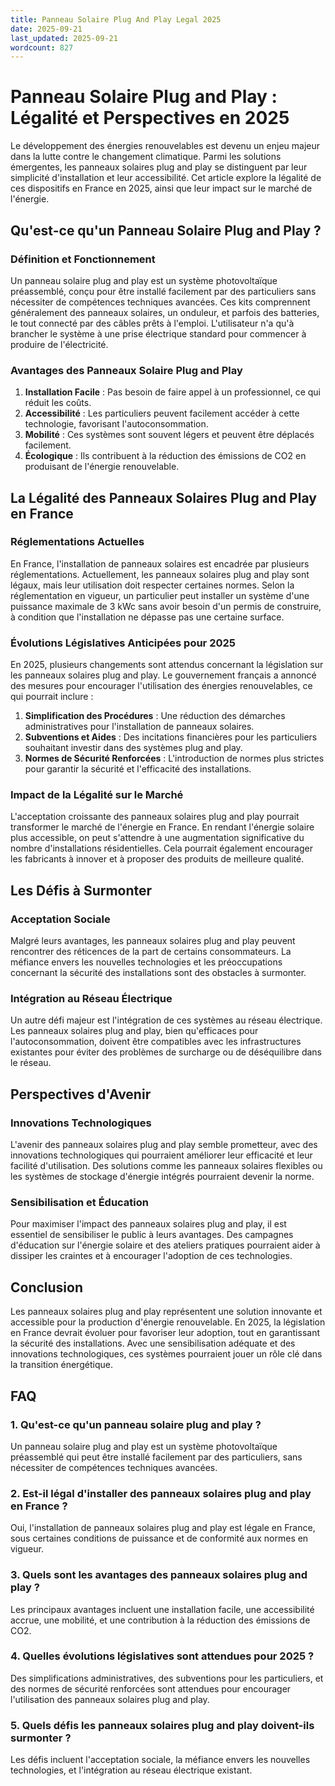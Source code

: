 ```yaml
---
title: Panneau Solaire Plug And Play Legal 2025
date: 2025-09-21
last_updated: 2025-09-21
wordcount: 827
---
```


# Panneau Solaire Plug and Play : Légalité et Perspectives en 2025

Le développement des énergies renouvelables est devenu un enjeu majeur dans la lutte contre le changement climatique. Parmi les solutions émergentes, les panneaux solaires plug and play se distinguent par leur simplicité d'installation et leur accessibilité. Cet article explore la légalité de ces dispositifs en France en 2025, ainsi que leur impact sur le marché de l'énergie.

## Qu'est-ce qu'un Panneau Solaire Plug and Play ?

### Définition et Fonctionnement

Un panneau solaire plug and play est un système photovoltaïque préassemblé, conçu pour être installé facilement par des particuliers sans nécessiter de compétences techniques avancées. Ces kits comprennent généralement des panneaux solaires, un onduleur, et parfois des batteries, le tout connecté par des câbles prêts à l'emploi. L'utilisateur n'a qu'à brancher le système à une prise électrique standard pour commencer à produire de l'électricité.

### Avantages des Panneaux Solaire Plug and Play

1. **Installation Facile** : Pas besoin de faire appel à un professionnel, ce qui réduit les coûts.
2. **Accessibilité** : Les particuliers peuvent facilement accéder à cette technologie, favorisant l'autoconsommation.
3. **Mobilité** : Ces systèmes sont souvent légers et peuvent être déplacés facilement.
4. **Écologique** : Ils contribuent à la réduction des émissions de CO2 en produisant de l'énergie renouvelable.

## La Légalité des Panneaux Solaires Plug and Play en France

### Réglementations Actuelles

En France, l'installation de panneaux solaires est encadrée par plusieurs réglementations. Actuellement, les panneaux solaires plug and play sont légaux, mais leur utilisation doit respecter certaines normes. Selon la réglementation en vigueur, un particulier peut installer un système d'une puissance maximale de 3 kWc sans avoir besoin d'un permis de construire, à condition que l'installation ne dépasse pas une certaine surface.

### Évolutions Législatives Anticipées pour 2025

En 2025, plusieurs changements sont attendus concernant la législation sur les panneaux solaires plug and play. Le gouvernement français a annoncé des mesures pour encourager l'utilisation des énergies renouvelables, ce qui pourrait inclure :

1. **Simplification des Procédures** : Une réduction des démarches administratives pour l'installation de panneaux solaires.
2. **Subventions et Aides** : Des incitations financières pour les particuliers souhaitant investir dans des systèmes plug and play.
3. **Normes de Sécurité Renforcées** : L'introduction de normes plus strictes pour garantir la sécurité et l'efficacité des installations.

### Impact de la Légalité sur le Marché

L'acceptation croissante des panneaux solaires plug and play pourrait transformer le marché de l'énergie en France. En rendant l'énergie solaire plus accessible, on peut s'attendre à une augmentation significative du nombre d'installations résidentielles. Cela pourrait également encourager les fabricants à innover et à proposer des produits de meilleure qualité.

## Les Défis à Surmonter

### Acceptation Sociale

Malgré leurs avantages, les panneaux solaires plug and play peuvent rencontrer des réticences de la part de certains consommateurs. La méfiance envers les nouvelles technologies et les préoccupations concernant la sécurité des installations sont des obstacles à surmonter.

### Intégration au Réseau Électrique

Un autre défi majeur est l'intégration de ces systèmes au réseau électrique. Les panneaux solaires plug and play, bien qu'efficaces pour l'autoconsommation, doivent être compatibles avec les infrastructures existantes pour éviter des problèmes de surcharge ou de déséquilibre dans le réseau.

## Perspectives d'Avenir

### Innovations Technologiques

L'avenir des panneaux solaires plug and play semble prometteur, avec des innovations technologiques qui pourraient améliorer leur efficacité et leur facilité d'utilisation. Des solutions comme les panneaux solaires flexibles ou les systèmes de stockage d'énergie intégrés pourraient devenir la norme.

### Sensibilisation et Éducation

Pour maximiser l'impact des panneaux solaires plug and play, il est essentiel de sensibiliser le public à leurs avantages. Des campagnes d'éducation sur l'énergie solaire et des ateliers pratiques pourraient aider à dissiper les craintes et à encourager l'adoption de ces technologies.

## Conclusion

Les panneaux solaires plug and play représentent une solution innovante et accessible pour la production d'énergie renouvelable. En 2025, la législation en France devrait évoluer pour favoriser leur adoption, tout en garantissant la sécurité des installations. Avec une sensibilisation adéquate et des innovations technologiques, ces systèmes pourraient jouer un rôle clé dans la transition énergétique.

## FAQ

### 1. Qu'est-ce qu'un panneau solaire plug and play ?

Un panneau solaire plug and play est un système photovoltaïque préassemblé qui peut être installé facilement par des particuliers, sans nécessiter de compétences techniques avancées.

### 2. Est-il légal d'installer des panneaux solaires plug and play en France ?

Oui, l'installation de panneaux solaires plug and play est légale en France, sous certaines conditions de puissance et de conformité aux normes en vigueur.

### 3. Quels sont les avantages des panneaux solaires plug and play ?

Les principaux avantages incluent une installation facile, une accessibilité accrue, une mobilité, et une contribution à la réduction des émissions de CO2.

### 4. Quelles évolutions législatives sont attendues pour 2025 ?

Des simplifications administratives, des subventions pour les particuliers, et des normes de sécurité renforcées sont attendues pour encourager l'utilisation des panneaux solaires plug and play.

### 5. Quels défis les panneaux solaires plug and play doivent-ils surmonter ?

Les défis incluent l'acceptation sociale, la méfiance envers les nouvelles technologies, et l'intégration au réseau électrique existant.